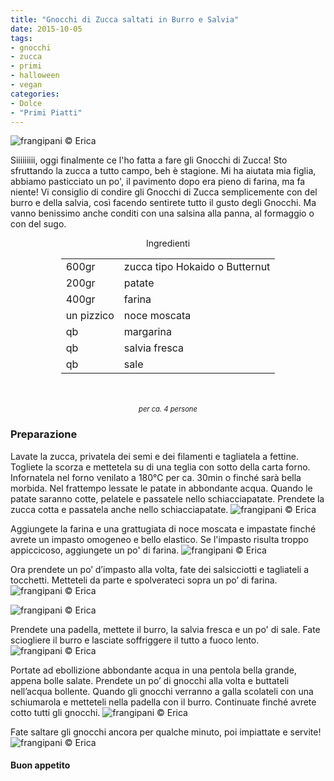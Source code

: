 ```yaml
---
title: "Gnocchi di Zucca saltati in Burro e Salvia"
date: 2015-10-05
tags:
- gnocchi
- zucca
- primi
- halloween
- vegan
categories:
- Dolce
- "Primi Piatti"
---
```

![](header.jpg "frangipani © Erica")

Siiiiiiiii, oggi finalmente ce l'ho fatta a fare gli Gnocchi di Zucca! Sto sfruttando la zucca a tutto campo, beh è stagione. Mi ha aiutata mia figlia, abbiamo pasticciato un po', il pavimento dopo era pieno di farina, ma fa niente! Vi consiglio di condire gli Gnocchi di Zucca semplicemente con del burro e della salvia, così facendo sentirete tutto il gusto degli Gnocchi. Ma vanno benissimo anche conditi con una salsina alla panna, al formaggio o con del sugo.


<div id="wrapper" style="text-align: center">
  <div id="yourdiv" style="display: inline-block;">
    <div class="ingredients">
      <div class="ingredients-title">Ingredienti</div>
      <table>
        <tbody>
          <tr>
            <td>600gr</td>
            <td>zucca tipo Hokaido o Butternut</td>
          </tr>
          <tr>
            <td>200gr</td>
            <td>patate</td>
          </tr>
          <tr>
            <td>400gr</td>
            <td>farina</td>
          </tr>
          <tr>
            <td>un pizzico</td>
            <td>noce moscata</td>
          </tr>
          <tr>
            <td>qb</td>
            <td>margarina</td>      
          </tr>
          <tr>
            <td>qb</td>
            <td>salvia fresca</td>
          </tr>
          <tr>
            <td>qb</td>
            <td>sale</td>          
          </tr>
        </tbody>
      </table>
      <br></br>
      <i class="pull-right" style="font-size: 80%;">per ca. 4 persone</i>
    </div>
  </div>
</div>


<h3>
  <font color="grey">
    <i class="fa fa-cogs"></i>
  </font> Preparazione
</h3>

Lavate la zucca, privatela dei semi e dei filamenti e tagliatela a fettine. Togliete la scorza e mettetela su di una teglia con sotto della carta forno. Infornatela nel forno venilato a 180°C per ca. 30min o finché sarà bella morbida. Nel frattempo lessate le patate in abbondante acqua. Quando le patate saranno cotte, pelatele e passatele nello schiacciapatate. Prendete la zucca cotta e passatela anche nello schiacciapatate.
![](patatezucca.jpg "frangipani © Erica")

Aggiungete la farina e una grattugiata di noce moscata e impastate finché avrete un impasto omogeneo e bello elastico. Se l'impasto risulta troppo appiccicoso, aggiungete un po' di farina.
![](impasto.jpg "frangipani © Erica")

Ora prendete un po’ d’impasto alla volta, fate dei salsicciotti e tagliateli a tocchetti. Metteteli da parte e spolverateci sopra un po’ di farina. 
![](gnocchi1.jpg "frangipani © Erica")

![](gnocchi2.jpg "frangipani © Erica")

Prendete una padella, mettete il burro, la salvia fresca e un po' di sale. Fate sciogliere il burro e lasciate soffriggere il tutto a fuoco lento.
![](burrosalvia.jpg "frangipani © Erica")

Portate ad ebollizione abbondante acqua in una pentola bella grande, appena bolle salate. Prendete un po’ di gnocchi alla volta e buttateli nell’acqua bollente. Quando gli gnocchi verranno a galla scolateli con una schiumarola e metteteli nella padella con il burro. Continuate finché avrete cotto tutti gli gnocchi.
![](pentole.jpg "frangipani © Erica")

Fate saltare gli gnocchi ancora per qualche minuto, poi impiattate e servite!
![](risultato.jpg "frangipani © Erica")


<h4>Buon appetito
  <font color="red">
    <i class="fa fa-smile-o"></i>
  </font>
</h4>